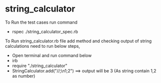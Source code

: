 # string_calculator

To Run the test cases run command

* rspec ./string_calculator_spec.rb

To Run string_calculator.rb file add method and checking output of string calculations need to run below steps,
* Open terminal and run command below
* irb
* require "./string_calculator"
* StringCalculator.add("//;\n1;2") ==> output will be 3 (As string contain 1,2 as number)
